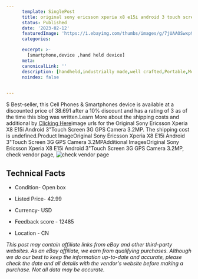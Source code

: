 ```yaml
---
      template: SinglePost
      title: original sony ericsson xperia x8 e15i android 3 touch screen 3g gps camera 3 2mp
      status: Published
      date: '2023-02-12'
      featuredImage: 'https://i.ebayimg.com/thumbs/images/g/7jUAAOSwxp9W26ju/s-l225.jpg'
      categories: 

      excerpt: >-
        [smartphone,device ,hand held device]
      meta:
      canonicalLink: ''
      description: [handheld,industrially made,well crafted,Portable,Mobile,Compact,Convenient,Lightweight,Maneuverable,Man-portable,Miniature,Carriable,Hand-held,Light,Holdable,Transportable,Mobile device,Pocket-sized,On-the-go,Wireless,Cordless,Compact size,Convenient size, smartphone,device ,hand held device]
      noindex: false

        
---
```

$
    Best-seller, this Cell Phones & Smartphones device is available at a discounted price of 38.691 after a 10% discount and has a rating of 3 as of the time this blog was written.Learn More about the shipping costs and additional by [Clicking Here](https://www.ebay.com/itm/164230176099?hash=item263ce19d63%3Ag%3A7jUAAOSwxp9W26ju&mkevt=1&mkcid=1&mkrid=711-53200-19255-0&campid=%253CePNCampaignId%253E&customid=%253CreferenceId%253E&toolid=10049)image urls for the Original Sony Ericsson Xperia X8 E15i Android 3"Touch Screen 3G GPS Camera 3.2MP. The shipping cost is undefined.Product ImageOriginal Sony Ericsson Xperia X8 E15i Android 3"Touch Screen 3G GPS Camera 3.2MPAdditional ImagesOriginal Sony Ericsson Xperia X8 E15i Android 3"Touch Screen 3G GPS Camera 3.2MP, check vendor page, ![check vendor page](https://origin-galleryplus.ebayimg.com/ws/web/164230176099_2_0_1/225x225.jpg,https://origin-galleryplus.ebayimg.com/ws/web/164230176099_3_0_1/225x225.jpg,https://origin-galleryplus.ebayimg.com/ws/web/164230176099_4_0_1/225x225.jpg,https://origin-galleryplus.ebayimg.com/ws/web/164230176099_5_0_1/225x225.jpg)
    
    

 ## Technical Facts 



     
      

 - Condition- Open box 


      

 - Listed Price- 42.99 


      

 - Currency- USD 


      

 - Feedback score - 12485 


      

 - Location - CN 


      
      

 *_This post may contain affiliate links from eBay and other third-party websites. As an eBay affiliate, we earn from qualifying purchases. Although we do our best to keep the information up-to-date and accurate, please check the date and all details with the vendor's website before making a purchase. Not all data may be accurate._*



    
    
    
    
    